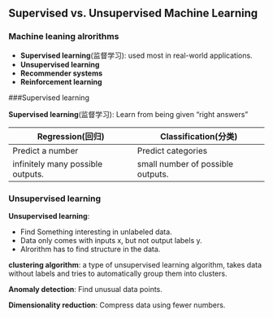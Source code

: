## Supervised vs. Unsupervised Machine Learning

### Machine leaning alrorithms

- **Supervised learning**(监督学习): used most in real-world applications.
- **Unsupervised learning**
- **Recommender systems**
- **Reinforcement learning**

###Supervised learning

**Supervised learning**(监督学习): Learn from being given “right answers”

| Regression(回归)                  | Classification(分类)              |
| --------------------------------- | --------------------------------- |
| Predict a number                  | Predict categories                |
| infinitely many possible outputs. | small number of possible outputs. |

### Unsupervised learning

**Unsupervised learning**:

- Find Something interesting in unlabeled data.
- Data only comes with inputs x, but not output labels y.
- Alrorithm has to find structure in the data.

**clustering algorithm**: a type of unsupervised learning algorithm, takes data without labels and tries to automatically group them into clusters.

**Anomaly detection**: Find unusual data points.

**Dimensionality reduction**: Compress data using fewer numbers.

